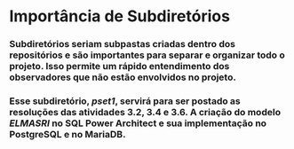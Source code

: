 # Importância de Subdiretórios
### Subdiretórios seriam subpastas criadas dentro dos repositórios e são importantes para separar e organizar todo o projeto. Isso permite um rápido entendimento dos observadores que não estão envolvidos no projeto.
### Esse subdiretório, *pset1*, servirá para ser postado as resoluções das atividades 3.2, 3.4 e 3.6. A criação do modelo *ELMASRI* no SQL Power Architect e sua implementação no PostgreSQL e no MariaDB.
